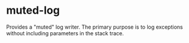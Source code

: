 # muted-log
Provides a "muted" log writer. The primary purpose is to log exceptions without including parameters in the stack trace.
